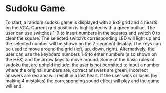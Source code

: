 # Sudoku Game

To start, a random sudoku game is displayed with a 9x9 grid and 4 hearts on the VGA.
Current grid position is highlighted with a green outline. The user can use switches 1-9 to insert
numbers in the squares and switch 0 to clear the square. The selected switch’s corresponding
LED will light up and the selected number will be shown on the 7-segment display. The keys can
be used to move around the grid (left, up, down, right). Alternatively, the user can use the
keyboard numbers 1-9 to enter numbers (also shown on the HEX) and the arrow keys to move
around. Some of the basic rules of sudoku that are upheld include: the user is not permitted to
input a number where the original numbers are, correct answers are green, incorrect answers are
red and will result in a lost heart. If the user wins or loses (by making 4 mistakes) the
corresponding sound effect will play and the game will end.
